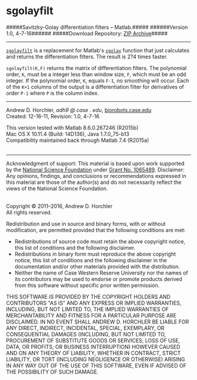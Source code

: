 sgolayfilt
========
#####Savitzky-Golay differentiation filters &ndash; Matlab.#####
######Version 1.0, 4-7-16######
#####Download Repository: [ZIP Archive](https://github.com/horchler/sgolayfilt/archive/master.zip)#####

--------

[```sgolayfilt```](https://github.com/horchler/sgolayfilt/blob/master/sgolayfilt.m) is a replacement for Matlab's [```sgolay```](http://www.mathworks.com/help/signal/ref/sgolay.html) function that just calculates and returns the differentiation filters. The result is 2?4 times faster.

```sgolayfilt(K,F)``` returns the matrix of differentiation filters. The polynomial order, ```K```, must be a integer less than window size, ```F```, which must be an odd integer. If the polynomial order, ```K```, equals ```F-1```, no smoothing will occur. Each of the ```K+1``` columns of the output is a differentiation filter for derivatives of order ```P-1``` where ```P``` is the column index.
&nbsp;  

--------

Andrew D. Horchler, *adh9 @ case . edu*, [biorobots.case.edu](http://biorobots.case.edu/)  
Created: 12-16-11, Revision: 1.0, 4-7-16  

This version tested with Matlab 8.6.0.267246 (R2015b)  
Mac OS X 10.11.4 (Build: 14D136), Java 1.7.0_75-b13  
Compatibility maintained back through Matlab 7.4 (R2015a)  
&nbsp;  

--------

Acknowledgment of support: This material is based upon work supported by the [National Science Foundation](http://www.nsf.gov/) under [Grant No.&nbsp;1065489](http://www.nsf.gov/awardsearch/showAward.do?AwardNumber=1065489). Disclaimer: Any opinions, findings, and conclusions or recommendations expressed in this material are those of the author(s) and do not necessarily reflect the views of the National Science Foundation.  
&nbsp;  

Copyright &copy; 2011&ndash;2016, Andrew D. Horchler  
All rights reserved.  

Redistribution and use in source and binary forms, with or without modification, are permitted provided that the following conditions are met:
 * Redistributions of source code must retain the above copyright notice, this list of conditions and the following disclaimer.
 * Redistributions in binary form must reproduce the above copyright notice, this list of conditions and the following disclaimer in the documentation and/or other materials provided with the distribution.
 * Neither the name of Case Western Reserve University nor the names of its contributors may be used to endorse or promote products derived from this software without specific prior written permission.

THIS SOFTWARE IS PROVIDED BY THE COPYRIGHT HOLDERS AND CONTRIBUTORS "AS IS" AND ANY EXPRESS OR IMPLIED WARRANTIES, INCLUDING, BUT NOT LIMITED TO, THE IMPLIED WARRANTIES OF MERCHANTABILITY AND FITNESS FOR A PARTICULAR PURPOSE ARE DISCLAIMED. IN NO EVENT SHALL ANDREW D. HORCHLER BE LIABLE FOR ANY DIRECT, INDIRECT, INCIDENTAL, SPECIAL, EXEMPLARY, OR CONSEQUENTIAL DAMAGES (INCLUDING, BUT NOT LIMITED TO, PROCUREMENT OF SUBSTITUTE GOODS OR SERVICES; LOSS OF USE, DATA, OR PROFITS; OR BUSINESS INTERRUPTION) HOWEVER CAUSED AND ON ANY THEORY OF LIABILITY, WHETHER IN CONTRACT, STRICT LIABILITY, OR TORT (INCLUDING NEGLIGENCE OR OTHERWISE) ARISING IN ANY WAY OUT OF THE USE OF THIS SOFTWARE, EVEN IF ADVISED OF THE POSSIBILITY OF SUCH DAMAGE.